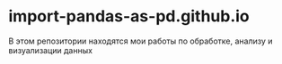 # import-pandas-as-pd.github.io

В этом репозитории находятся мои работы по обработке, анализу и визуализации данных
